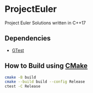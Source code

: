 # ProjectEuler

Project Euler Solutions written in C++17

## Dependencies

- [GTest](https://github.com/google/googletest)

## How to Build using [CMake](https://cmake.org/)

```bash
cmake -B build
cmake --build build --config Release
ctest -C Release
```
